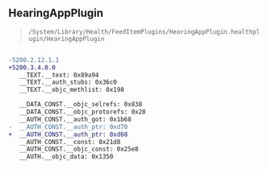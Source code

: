 ## HearingAppPlugin

> `/System/Library/Health/FeedItemPlugins/HearingAppPlugin.healthplugin/HearingAppPlugin`

```diff

-5200.2.12.1.1
+5200.3.4.0.0
   __TEXT.__text: 0x89a94
   __TEXT.__auth_stubs: 0x36c0
   __TEXT.__objc_methlist: 0x198

   __DATA_CONST.__objc_selrefs: 0x838
   __DATA_CONST.__objc_protorefs: 0x28
   __AUTH_CONST.__auth_got: 0x1b68
-  __AUTH_CONST.__auth_ptr: 0xd70
+  __AUTH_CONST.__auth_ptr: 0xd68
   __AUTH_CONST.__const: 0x21d8
   __AUTH_CONST.__objc_const: 0x25e8
   __AUTH.__objc_data: 0x1350

```
